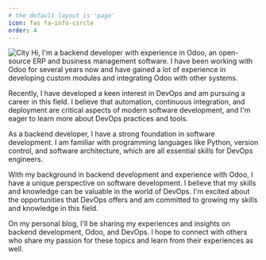 ```yaml
---
# the default layout is 'page'
icon: fas fa-info-circle
order: 4
---
```

![City](https://images.pexels.com/photos/2131949/pexels-photo-2131949.jpeg?auto=compress&cs=tinysrgb&w=1260&h=750&dpr=1)
Hi, I'm a backend developer with experience in Odoo, an open-source ERP and business management software. I have been working with Odoo for several years now and have gained a lot of experience in developing custom modules and integrating Odoo with other systems.

Recently, I have developed a keen interest in DevOps and am pursuing a career in this field. I believe that automation, continuous integration, and deployment are critical aspects of modern software development, and I'm eager to learn more about DevOps practices and tools.

As a backend developer, I have a strong foundation in software development. I am familiar with programming languages like Python, version control, and software architecture, which are all essential skills for DevOps engineers.

With my background in backend development and experience with Odoo, I have a unique perspective on software development. I believe that my skills and knowledge can be valuable in the world of DevOps. I'm excited about the opportunities that DevOps offers and am committed to growing my skills and knowledge in this field.

On my personal blog, I'll be sharing my experiences and insights on backend development, Odoo, and DevOps. I hope to connect with others who share my passion for these topics and learn from their experiences as well.
